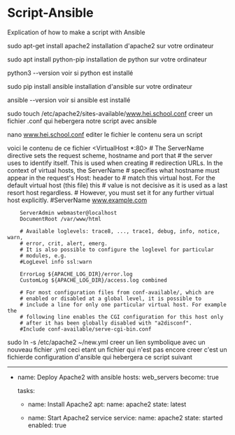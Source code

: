 # Script-Ansible
Explication of how to make a script with Ansible


sudo apt-get install apache2
installation d'apache2 sur votre ordinateur

sudo apt install python-pip
installation de python sur votre ordinateur

 python3 --version
 voir si python est installé

 sudo pip install ansible
 installation d'ansible sur votre ordinateur
 
 ansible --version
 voir si ansible est installé
 
sudo touch /etc/apache2/sites-available/www.hei.school.conf
creer un fichier .conf qui hebergera notre script avec ansible

 nano www.hei.school.conf 
 editer le fichier le contenu sera un script
 
 voici le contenu de ce fichier
<VirtualHost *:80>
        # The ServerName directive sets the request scheme, hostname and port that
        # the server uses to identify itself. This is used when creating
        # redirection URLs. In the context of virtual hosts, the ServerName
        # specifies what hostname must appear in the request's Host: header to
        # match this virtual host. For the default virtual host (this file) this
        # value is not decisive as it is used as a last resort host regardless.
        # However, you must set it for any further virtual host explicitly.
        #ServerName www.example.com

        ServerAdmin webmaster@localhost
        DocumentRoot /var/www/html

        # Available loglevels: trace8, ..., trace1, debug, info, notice, warn,
        # error, crit, alert, emerg.
        # It is also possible to configure the loglevel for particular
        # modules, e.g.
        #LogLevel info ssl:warn

        ErrorLog ${APACHE_LOG_DIR}/error.log
        CustomLog ${APACHE_LOG_DIR}/access.log combined

        # For most configuration files from conf-available/, which are
        # enabled or disabled at a global level, it is possible to
        # include a line for only one particular virtual host. For example the
        # following line enables the CGI configuration for this host only
        # after it has been globally disabled with "a2disconf".
        #Include conf-available/serve-cgi-bin.conf
</VirtualHost>

sudo ln -s /etc/apache2 ~/new.yml
creer un lien symbolique avec un nouveau fichier .yml ceci etant un fichier qui n'est pas encore creer c'est un fichierde configuration d'ansible qui hebergera ce script suivant


---
- name: Deploy Apache2 with ansible
  hosts: web_servers
  become: true

  tasks:
    - name: Install Apache2
      apt:
        name: apache2
        state: latest

    - name: Start Apache2 service
      service:
        name: apache2
        state: started
        enabled: true
